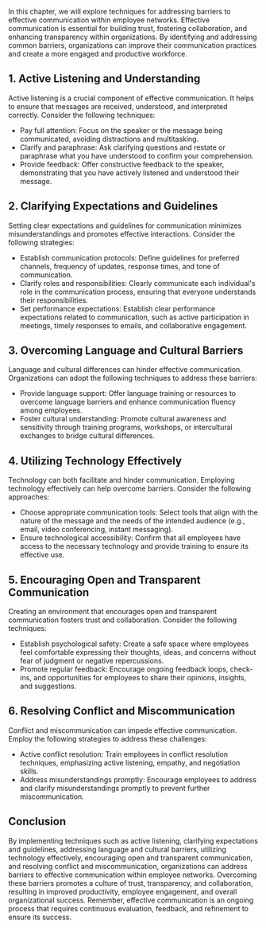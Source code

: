 
In this chapter, we will explore techniques for addressing barriers to effective communication within employee networks. Effective communication is essential for building trust, fostering collaboration, and enhancing transparency within organizations. By identifying and addressing common barriers, organizations can improve their communication practices and create a more engaged and productive workforce.

**1. Active Listening and Understanding**
-----------------------------------------

Active listening is a crucial component of effective communication. It helps to ensure that messages are received, understood, and interpreted correctly. Consider the following techniques:

* Pay full attention: Focus on the speaker or the message being communicated, avoiding distractions and multitasking.
* Clarify and paraphrase: Ask clarifying questions and restate or paraphrase what you have understood to confirm your comprehension.
* Provide feedback: Offer constructive feedback to the speaker, demonstrating that you have actively listened and understood their message.

**2. Clarifying Expectations and Guidelines**
---------------------------------------------

Setting clear expectations and guidelines for communication minimizes misunderstandings and promotes effective interactions. Consider the following strategies:

* Establish communication protocols: Define guidelines for preferred channels, frequency of updates, response times, and tone of communication.
* Clarify roles and responsibilities: Clearly communicate each individual's role in the communication process, ensuring that everyone understands their responsibilities.
* Set performance expectations: Establish clear performance expectations related to communication, such as active participation in meetings, timely responses to emails, and collaborative engagement.

**3. Overcoming Language and Cultural Barriers**
------------------------------------------------

Language and cultural differences can hinder effective communication. Organizations can adopt the following techniques to address these barriers:

* Provide language support: Offer language training or resources to overcome language barriers and enhance communication fluency among employees.
* Foster cultural understanding: Promote cultural awareness and sensitivity through training programs, workshops, or intercultural exchanges to bridge cultural differences.

**4. Utilizing Technology Effectively**
---------------------------------------

Technology can both facilitate and hinder communication. Employing technology effectively can help overcome barriers. Consider the following approaches:

* Choose appropriate communication tools: Select tools that align with the nature of the message and the needs of the intended audience (e.g., email, video conferencing, instant messaging).
* Ensure technological accessibility: Confirm that all employees have access to the necessary technology and provide training to ensure its effective use.

**5. Encouraging Open and Transparent Communication**
-----------------------------------------------------

Creating an environment that encourages open and transparent communication fosters trust and collaboration. Consider the following techniques:

* Establish psychological safety: Create a safe space where employees feel comfortable expressing their thoughts, ideas, and concerns without fear of judgment or negative repercussions.
* Promote regular feedback: Encourage ongoing feedback loops, check-ins, and opportunities for employees to share their opinions, insights, and suggestions.

**6. Resolving Conflict and Miscommunication**
----------------------------------------------

Conflict and miscommunication can impede effective communication. Employ the following strategies to address these challenges:

* Active conflict resolution: Train employees in conflict resolution techniques, emphasizing active listening, empathy, and negotiation skills.
* Address misunderstandings promptly: Encourage employees to address and clarify misunderstandings promptly to prevent further miscommunication.

Conclusion
----------

By implementing techniques such as active listening, clarifying expectations and guidelines, addressing language and cultural barriers, utilizing technology effectively, encouraging open and transparent communication, and resolving conflict and miscommunication, organizations can address barriers to effective communication within employee networks. Overcoming these barriers promotes a culture of trust, transparency, and collaboration, resulting in improved productivity, employee engagement, and overall organizational success. Remember, effective communication is an ongoing process that requires continuous evaluation, feedback, and refinement to ensure its success.
